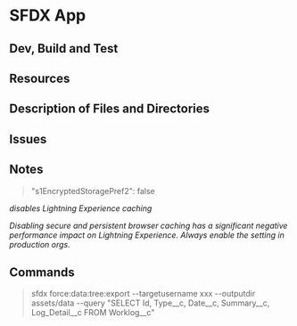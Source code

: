 # SFDX App

## Dev, Build and Test

## Resources

## Description of Files and Directories

## Issues

## Notes
>"s1EncryptedStoragePref2": false

_disables Lightning Experience caching_

_Disabling secure and persistent browser caching has a significant negative performance impact on Lightning Experience. Always enable the setting in production orgs._

## Commands
> sfdx force:data:tree:export --targetusername xxx --outputdir assets/data --query "SELECT Id, Type__c, Date__c, Summary__c, Log_Detail__c FROM Worklog__c"